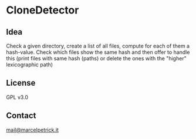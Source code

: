 # CloneDetector

## Idea

Check a given directory, create a list of all files, compute for each of them a hash-value.
Check which files show the same hash and then offer to handle this (print files with same hash (paths) or delete the ones with the "higher" lexicographic path)

## License

GPL v3.0

## Contact

mail@marcelpetrick.it

